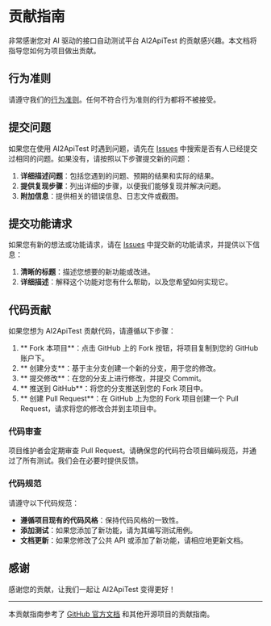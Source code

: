 # 贡献指南

非常感谢您对 AI 驱动的接口自动测试平台 AI2ApiTest 的贡献感兴趣。本文档将指导您如何为项目做出贡献。

## 行为准则

请遵守我们的[行为准则](https://github.com/letmego2022/AI2ApiTest/blob/main/CODE_OF_CONDUCT.md)。任何不符合行为准则的行为都将不被接受。

## 提交问题

如果您在使用 AI2ApiTest 时遇到问题，请先在 [Issues](https://github.com/letmego2022/AI2ApiTest/issues) 中搜索是否有人已经提交过相同的问题。如果没有，请按照以下步骤提交新的问题：

1. **详细描述问题**：包括您遇到的问题、预期的结果和实际的结果。
2. **提供复现步骤**：列出详细的步骤，以便我们能够复现并解决问题。
3. **附加信息**：提供相关的错误信息、日志文件或截图。

## 提交功能请求

如果您有新的想法或功能请求，请在 [Issues](https://github.com/letmego2022/AI2ApiTest/issues) 中提交新的功能请求，并提供以下信息：

1. **清晰的标题**：描述您想要的新功能或改进。
2. **详细描述**：解释这个功能对您有什么帮助，以及您希望如何实现它。

## 代码贡献

如果您想为 AI2ApiTest 贡献代码，请遵循以下步骤：

1. ** Fork 本项目**：点击 GitHub 上的 Fork 按钮，将项目复制到您的 GitHub 账户下。
2. ** 创建分支**：基于主分支创建一个新的分支，用于您的修改。
3. ** 提交修改**：在您的分支上进行修改，并提交 Commit。
4. ** 推送到 GitHub**：将您的分支推送到您的 Fork 项目中。
5. ** 创建 Pull Request**：在 GitHub 上为您的 Fork 项目创建一个 Pull Request，请求将您的修改合并到主项目中。

### 代码审查

项目维护者会定期审查 Pull Request。请确保您的代码符合项目编码规范，并通过了所有测试。我们会在必要时提供反馈。

### 代码规范

请遵守以下代码规范：

- **遵循项目现有的代码风格**：保持代码风格的一致性。
- **添加测试**：如果您添加了新功能，请为其编写测试用例。
- **文档更新**：如果您修改了公共 API 或添加了新功能，请相应地更新文档。

## 感谢

感谢您的贡献，让我们一起让 AI2ApiTest 变得更好！

---

本贡献指南参考了 [GitHub 官方文档](https://docs.github.com/en/get-started/quickstart/contributing-to-projects) 和其他开源项目的贡献指南。
